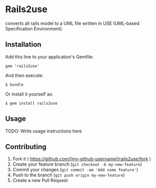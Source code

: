 # Rails2use

converts all rails model to a UML file written in USE (UML-based Specification Environment).


## Installation

Add this line to your application's Gemfile:

    gem 'rails2use'

And then execute:

    $ bundle

Or install it yourself as:

    $ gem install rails2use

## Usage

TODO: Write usage instructions here

## Contributing

1. Fork it ( https://github.com/[my-github-username]/rails2use/fork )
2. Create your feature branch (`git checkout -b my-new-feature`)
3. Commit your changes (`git commit -am 'Add some feature'`)
4. Push to the branch (`git push origin my-new-feature`)
5. Create a new Pull Request

